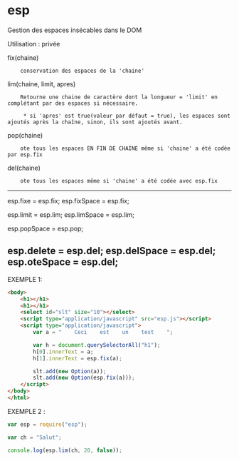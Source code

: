 esp
===

Gestion des espaces insécables dans le DOM

Utilisation : privée

fix(chaine)

		conservation des espaces de la 'chaine'

lim(chaine, limit, apres)

		Retourne une chaine de caractère dont la longueur = 'limit' en complétant par des espaces si nécessaire.

         * si 'apres' est true(valeur par défaut = true), les espaces sont ajoutés après la chaîne, sinon, ils sont ajoutés avant.

pop(chaine)

		ote tous les espaces EN FIN DE CHAINE même si 'chaine' a été codée par esp.fix

del(chaine)

		ote tous les espaces même si 'chaine' a été codée avec esp.fix
 
-------------------------
esp.fixe     = esp.fix;
esp.fixSpace = esp.fix;

esp.limit    = esp.lim;
esp.limSpace = esp.lim;

esp.popSpace = esp.pop;

esp.delete   = esp.del;
esp.delSpace = esp.del;
esp.oteSpace = esp.del;
-------------------------

EXEMPLE 1:
```html
<body>
	<h1></h1>
	<h1></h1>
	<select id="slt" size="10"></select>
	<script type="application/javascript" src="esp.js"></script>
	<script type="application/javascript">
		var a = "    Ceci    est    un    test    ";

		var h = document.querySelectorAll("h1");
		h[0].innerText = a;
		h[1].innerText = esp.fix(a);

		slt.add(new Option(a));
		slt.add(new Option(esp.fix(a)));
	</script>
</body>
</html>
```

EXEMPLE 2 :
```js
var esp = require("esp");

var ch = "Salut";

console.log(esp.lim(ch, 20, false));
```



